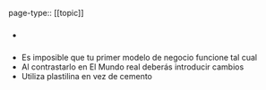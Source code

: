 page-type:: [[topic]]
- ### 
- Es imposible que tu primer modelo de negocio funcione tal cual
- Al contrastarlo en El Mundo real deberás introducir cambios
- Utiliza plastilina en vez de cemento


